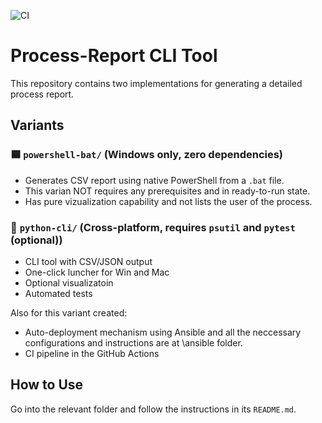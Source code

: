 ![CI](https://github.com/Arsenoid2/process-report/actions/workflows/test.yml/badge.svg)


# Process-Report CLI Tool

This repository contains two implementations for generating a detailed process report.

## Variants

### 🟦 `powershell-bat/` (Windows only, zero dependencies)
- Generates CSV report using native PowerShell from a `.bat` file.
- This varian NOT requires any prerequisites and in ready-to-run state.
- Has pure vizualization capability and not lists the user of the process.

### 🐍 `python-cli/` (Cross-platform, requires `psutil` and `pytest` (optional))
- CLI tool with CSV/JSON output
- One-click luncher for Win and Mac
- Optional visualizatoin
- Automated tests

Also for this variant created:
- Auto-deployment mechanism using Ansible and all the neccessary configurations and instructions are at \ansible folder.
- CI pipeline in the GitHub Actions

## How to Use

Go into the relevant folder and follow the instructions in its `README.md`.